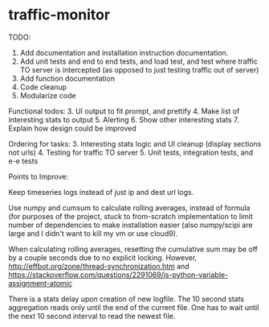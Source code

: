 # traffic-monitor


TODO: 
1. Add documentation and installation instruction documentation. 
2. Add unit tests and end to end tests, and load test, and test where traffic TO server is intercepted (as opposed to just testing traffic out of server)
3. Add function documentation
4. Code cleanup
5. Modularize code

Functional todos:
3. UI output to fit prompt, and prettify
4. Make list of interesting stats to output
5. Alerting
6. Show other interesting stats
7. Explain how design could be improved

Ordering for tasks:
3. Interesting stats logic and UI cleanup (display sections not urls)
4. Testing for traffic TO server
5. Unit tests, integration tests, and e-e tests


Points to Improve:

Keep timeseries logs instead of just ip and dest url logs. 

Use numpy and cumsum to calculate rolling averages, instead of formula (for purposes of the project, stuck to from-scratch implementation to limit number of dependencies to make installation easier (also numpy/scipi are large and I didn't want to kill my vm or use cloud9). 

When calculating rolling averages, resetting the cumulative sum may be off by a couple seconds due to no explicit locking. However, http://effbot.org/zone/thread-synchronization.htm and https://stackoverflow.com/questions/2291069/is-python-variable-assignment-atomic 

There is a stats delay upon creation of new logfile. The 10 second stats aggregation reads only until the end of the current file. One has to wait until the next 10 second interval to read the newest file. 
